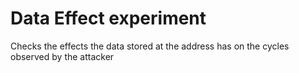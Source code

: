 # Data Effect experiment
Checks the effects the data stored at the address has on the cycles observed by the attacker
